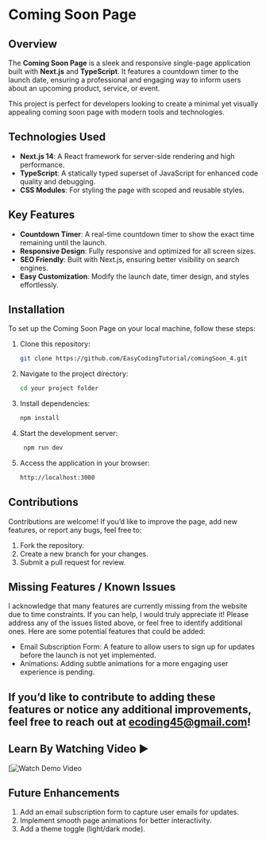 # Coming Soon Page   

## Overview  
The **Coming Soon Page** is a sleek and responsive single-page application built with **Next.js** and **TypeScript**. It features a countdown timer to the launch date, ensuring a professional and engaging way to inform users about an upcoming product, service, or event.  

This project is perfect for developers looking to create a minimal yet visually appealing coming soon page with modern tools and technologies.  

## Technologies Used  
- **Next.js 14**: A React framework for server-side rendering and high performance.  
- **TypeScript**: A statically typed superset of JavaScript for enhanced code quality and debugging.  
- **CSS Modules**: For styling the page with scoped and reusable styles.  

## Key Features  
- **Countdown Timer**: A real-time countdown timer to show the exact time remaining until the launch.  
- **Responsive Design**: Fully responsive and optimized for all screen sizes.  
- **SEO Friendly**: Built with Next.js, ensuring better visibility on search engines.  
- **Easy Customization**: Modify the launch date, timer design, and styles effortlessly.  

## Installation  
To set up the Coming Soon Page on your local machine, follow these steps:  

1. Clone this repository:  
   ```bash
   git clone https://github.com/EasyCodingTutorial/comingSoon_4.git
   ```
2. Navigate to the project directory:
   ```bash
   cd your project folder
   ```
3. Install dependencies:
   ```bash
   npm install  
   ```
5. Start the development server:
   ```bash
    npm run dev  
   ```
7. Access the application in your browser:
   ```bash
   http://localhost:3000  
   ```



## Contributions
Contributions are welcome! If you’d like to improve the page, add new features, or report any bugs, feel free to:

1. Fork the repository.
2. Create a new branch for your changes.
3. Submit a pull request for review.


## **Missing Features / Known Issues**
I acknowledge that many features are currently missing from the website due to time constraints. If you can help, I would truly appreciate it! Please address any of the issues listed above, or feel free to identify additional ones. Here are some potential features that could be added:
- Email Subscription Form: A feature to allow users to sign up for updates before the launch is not yet implemented.
- Animations: Adding subtle animations for a more engaging user experience is pending.

## If you’d like to contribute to adding these features or notice any additional improvements, feel free to reach out at ecoding45@gmail.com!

## Learn By Watching Video ▶️
[![Watch Demo Video]()

## Future Enhancements
1. Add an email subscription form to capture user emails for updates.
2. Implement smooth page animations for better interactivity.
3. Add a theme toggle (light/dark mode).
